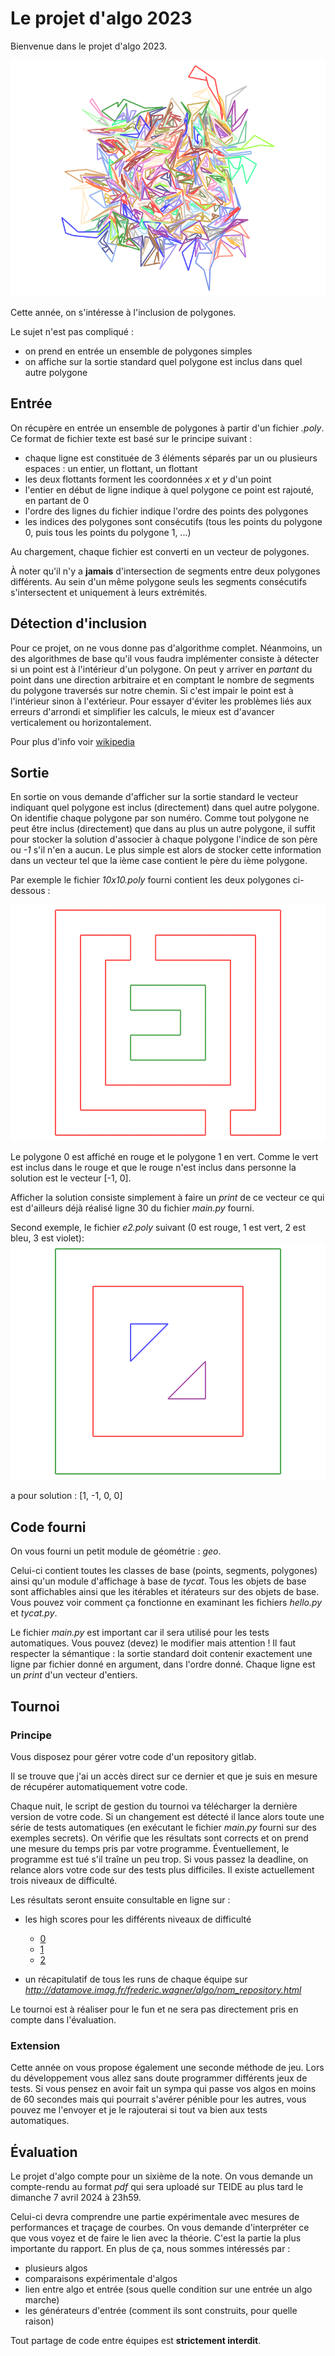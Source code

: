 # Le projet d'algo 2023

Bienvenue dans le projet d'algo 2023.

![Illustration](art.png)

Cette année, on s'intéresse à l'inclusion de polygones.

Le sujet n'est pas compliqué :

- on prend en entrée un ensemble de polygones simples
- on affiche sur la sortie standard quel polygone est inclus dans quel autre polygone

## Entrée

On récupère en entrée un ensemble de polygones à partir d'un fichier *.poly*.
Ce format de fichier texte est basé sur le principe suivant :

- chaque ligne est constituée de 3 éléments séparés par un ou plusieurs espaces : un entier, un flottant, un flottant
- les deux flottants forment les coordonnées *x* et *y* d'un point
- l'entier en début de ligne indique à quel polygone ce point est rajouté, en partant de 0
- l'ordre des lignes du fichier indique l'ordre des points des polygones
- les indices des polygones sont consécutifs (tous les points du polygone 0, puis tous les points du polygone 1, ...)

Au chargement, chaque fichier est converti en un vecteur de polygones.

À noter qu'il n'y a **jamais** d'intersection de segments entre deux polygones différents.
Au sein d'un même polygone seuls les segments consécutifs s'intersectent et uniquement à leurs
extrémités.

## Détection d'inclusion

Pour ce projet, on ne vous donne pas d'algorithme complet. Néanmoins, un des algorithmes de base qu'il vous faudra
implémenter consiste à détecter si un point est à l'intérieur d'un polygone. On peut y arriver en *partant* du point dans
une direction arbitraire et en comptant le nombre de segments du polygone traversés sur notre chemin. Si c'est impair le
point est à l'intérieur sinon à l'extérieur. Pour essayer d'éviter les problèmes liés aux erreurs d'arrondi et simplifier les calculs,
le mieux est d'avancer
verticalement ou horizontalement.

Pour plus d'info voir [wikipedia](https://en.wikipedia.org/wiki/Point_in_polygon)

## Sortie

En sortie on vous demande d'afficher sur la sortie standard le vecteur indiquant quel polygone est inclus (directement) dans quel autre polygone.
On identifie chaque polygone par son numéro. Comme tout polygone ne peut être inclus (directement) que dans au plus un autre
polygone, il suffit pour stocker la solution d'associer à chaque polygone l'indice de son père ou *-1* s'il n'en a aucun.
Le plus simple est alors de stocker cette information dans un vecteur tel que la ième case contient le père du ième polygone.

Par exemple le fichier *10x10.poly* fourni contient les deux polygones ci-dessous :

![polys](c10x10.png)

Le polygone 0 est affiché en rouge et le polygone 1 en vert. Comme le vert est inclus dans le rouge et que le rouge n'est inclus
dans personne la solution est le vecteur [-1, 0].

Afficher la solution consiste simplement à faire un *print* de ce vecteur ce qui est d'ailleurs déjà réalisé ligne 30
du fichier *main.py* fourni.

Second exemple, le fichier *e2.poly* suivant (0 est rouge, 1 est vert, 2 est bleu, 3 est violet):
![polys](e2.png)

a pour solution : [1, -1, 0, 0]

## Code fourni

On vous fourni un petit module de géométrie : *geo*.

Celui-ci contient toutes les classes de base (points, segments, polygones) ainsi qu'un module d'affichage à base de *tycat*.
Tous les objets de base sont affichables ainsi que les itérables et itérateurs sur des objets de base.
Vous pouvez voir comment ça fonctionne en examinant les fichiers *hello.py* et *tycat.py*.

Le fichier *main.py* est important car il sera utilisé pour les tests automatiques. Vous pouvez (devez) le modifier mais attention !
Il faut respecter la sémantique : la sortie standard doit contenir exactement une ligne par fichier donné en argument, dans l'ordre donné.
Chaque ligne est un *print* d'un vecteur d'entiers.


## Tournoi

### Principe

Vous disposez pour gérer votre code d'un repository gitlab.

Il se trouve que j'ai un accès direct sur ce dernier et que je suis en mesure
de récupérer automatiquement votre code.

Chaque nuit, le script de gestion du tournoi va télécharger la dernière version de votre code.
Si un changement est détecté il lance alors toute une série de tests automatiques
(en exécutant le fichier *main.py* fourni sur des exemples secrets).
On vérifie que les résultats sont corrects et on prend une mesure du temps pris par votre programme.
Éventuellement, le programme est tué s'il traîne un peu trop.
Si vous passez la deadline, on relance alors votre code sur des tests plus difficiles.
Il existe actuellement trois niveaux de difficulté.

Les résultats seront ensuite consultable en ligne sur :

- les high scores pour les différents niveaux de difficulté
    * [0](http://datamove.imag.fr/frederic.wagner/algo/high_score_0.html)
    * [1](http://datamove.imag.fr/frederic.wagner/algo/high_score_1.html)
    * [2](http://datamove.imag.fr/frederic.wagner/algo/high_score_2.html)

- un récapitulatif de tous les runs de chaque équipe sur *http://datamove.imag.fr/frederic.wagner/algo/nom_repository.html*


Le tournoi est à réaliser pour le fun et ne sera pas directement pris en compte dans l'évaluation.

### Extension

Cette année on vous propose également une seconde méthode de jeu. Lors du développement vous allez
sans doute programmer différents jeux de tests. Si vous pensez en avoir fait un sympa qui passe vos algos en moins de 60 secondes
mais qui pourrait s'avérer pénible pour les autres, vous pouvez me l'envoyer et je le rajouterai si tout va bien aux tests automatiques.

## Évaluation


Le projet d'algo compte pour un sixième de la note. On vous demande un compte-rendu au format *pdf* qui sera uploadé sur TEIDE
au plus tard le dimanche 7 avril 2024 à 23h59.

Celui-ci devra comprendre une partie expérimentale avec mesures de performances et traçage de courbes. On vous demande d'interpréter ce que vous
voyez et de faire le lien avec la théorie. C'est la partie la plus importante du rapport. En plus de ça, nous sommes intéressés par :

- plusieurs algos
- comparaisons expérimentale d'algos
- lien entre algo et entrée (sous quelle condition sur une entrée un algo marche)
- les générateurs d'entrée (comment ils sont construits, pour quelle raison)


Tout partage de code entre équipes est **strictement interdit**.
